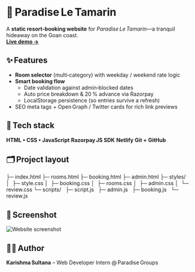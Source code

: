 # 🌊 Paradise Le Tamarin

A **static resort‑booking website** for _Paradise Le Tamarin_—a tranquil hideaway on the Goan coast.  
[**Live demo →**](https://paradiseletamarin.netlify.app)


## ✨ Features

- **Room selector** (multi‑category) with weekday / weekend rate logic  
- **Smart booking flow**  
  - Date validation against admin‑blocked dates  
  - Auto price breakdown & 20 % advance via Razorpay  
  - LocalStorage persistence (so entries survive a refresh)  
- SEO meta tags + Open Graph / Twitter cards for rich link previews  

## 🔧 Tech stack

**HTML • CSS • JavaScript** 
**Razorpay JS SDK** 
**Netlify** 
**Git + GitHub**


## 🗂️ Project layout
├─ index.html
├─ rooms.html
├─ booking.html
├─ admin.html
├─ styles/
│  ├─ style.css
│  ├─ booking.css
│  ├─ rooms.css
│  ├─ admin.css
│  └─ review.css
└─ scripts/
  ├─ script.js
  ├─ admin.js
  ├─ booking.js
  └─ review.js


## 📸 Screenshot

![Website screenshot](https://github.com/user-attachments/assets/e6373525-a5e7-494e-922d-655811fd618a)

## 🙋‍♀️ Author

**Karishma Sultana** – Web Developer Intern @ Paradise Groups
  
